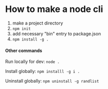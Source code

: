 # How to make a node cli

1. make a project directory 
2. `npm init`
3. add necessary "bin" entry to package.json
4. `npm install -g .`

#### Other commands

Run locally for dev: `node .`  

Install globally: `npm installl -g i .`

Uninstall globally: `npm uninstall -g randlist`